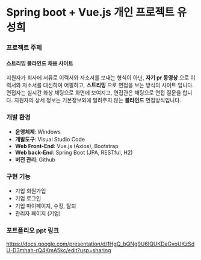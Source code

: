 # Spring boot + Vue.js 개인 프로젝트 유성희

### 프로젝트 주제
#### 스트리밍 블라인드 채용 사이트 ####

지원자가 회사에 서류로 이력서와 자소서를 보내는 형식이 아닌, 
**자기 pr 동영상** 으로 이력서와 자소서를 대신하여 어필하고, **스트리밍** 으로 면접을 보는 방식의 사이트 입니다. 면접자는 실시간 화상 채팅으로 화면에 보여지고, 면접관은 채팅으로 면접 질문을 합니다. 지원자의 상세 정보는 기본정보외에 알려주지 않는 **블라인드** 면접방식입니다. 

### 개발 환경

- **운영체제**:   Windows
- **개발도구**:   Visual Studio Code
- **Web Front-End**: Vue.js (Axios), Bootstrap
- **Web back-End**: Spring Boot (JPA, RESTful, H2)
- **버전 관리**: Github

### 구현 기능

- 기업 회원가입
- 기업 로그인
- 기업 마이페이지, 수정, 탈퇴
- 관리자 페이지 (기업)

### 포트폴리오 ppt 링크
https://docs.google.com/presentation/d/1HgQ_bQNg9U6IQUKDaGvoUKzSdU-D3mhah-rQ4KmA5kc/edit?usp=sharing
